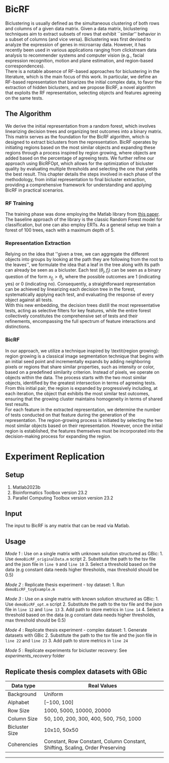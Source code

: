 # BicRF

Biclustering is usually defined as the simultaneous clustering of both rows and columns of a given data matrix. Given a data matrix, biclustering techniques aim to extract subsets of rows that exhibit ``similar'' behavior in a subset of columns (and vice versa). Biclustering was first devised to analyze the expression of genes in microarray data. However, it has recently been used in various applications ranging from clickstream data analysis to recommender systems and computer vision (e.g., facial expression recognition, motion and plane estimation, and region-based correspondences).\
There is a notable absence of RF-based approaches for biclustering in the literature, which is the main focus of this work. In particular, we define an RF-based representation that binarizes the initial complex data, to favor the extraction of hidden biclusters, and we propose BicRF, a novel algorithm that exploits the RF representation, selecting objects and features agreeing on the same tests.


## The Algorithm
We derive the initial representation from a random forest, which involves linearizing decision trees and organizing test outcomes into a binary matrix. This matrix serves as the foundation for the BicRF algorithm, which is designed to extract biclusters from the representation. BicRF operates by initiating regions based on the most similar objects and expanding these regions through a process inspired by region growing, where objects are added based on the percentage of agreeing tests. We further refine our approach using BicRFOpt, which allows for the optimization of bicluster quality by evaluating multiple thresholds and selecting the one that yields the best result. This chapter details the steps involved in each phase of the methodology, from initial representation to final bicluster extraction, providing a comprehensive framework for understanding and applying BicRF in practical scenarios.


### RF Training
The training phase was done employing the Matlab library from [this paper]([http://example.com](https://profs.scienze.univr.it/~bicego/papers/2020_ICPR_On_learning_Random.pdf)). The baseline approach of the library is the classic Random Forest model for classification, but one can also employ ERTs. As a general setup we train a forest of 100 trees, each with a maximum depth of 5. 

### Representation Extraction
Relying on the idea that ''given a tree, we can aggregate the different objects into groups by looking at the path they are following from the root to the leaves'', we formulate the idea that a leaf in the tree along with its path can already be seen as a bicluster. Each test $(\theta_j, f_j)$ can be seen as a binary question of the form $x_{f_j} > \theta_j$, where the possible outcomes are 1 (indicating yes) or 0 (indicating no). Consequently, a straightforward representation can be achieved by linearizing each decision tree in the forest, systematically applying each test, and evaluating the response of every object against all tests.\
With this new embedding, the decision trees distill the most representative tests, acting as selective filters for key features, while the entire forest collectively constitutes the comprehensive set of tests and their refinements, encompassing the full spectrum of feature interactions and distinctions.

### BicRF
 In our approach, we utilize a technique inspired by \textit{region growing}: region growing is a classical image segmentation technique that begins with an initial seed point and incrementally expands by adding neighboring pixels or regions that share similar properties, such as intensity or color, based on a predefined similarity criterion. Instead of pixels, we operate on objects within the data. The process starts with the two most similar objects, identified by the greatest intersection in terms of agreeing tests. From this initial pair, the region is expanded by progressively including, at each iteration, the object that exhibits the most similar test outcomes, ensuring that the growing cluster maintains homogeneity in terms of shared test results.\
For each feature in the extracted representation, we determine the number of tests conducted on that feature during the generation of the representation. The region-growing process is initiated by selecting the two most similar objects based on their representation. However, once the initial region is established, the features themselves must be incorporated into the decision-making process for expanding the region.

# Experiment Replication

**Setup**
-------------------------------------------
1. Matlab2023b
2. Bioinformatics Toolbox version 23.2
3. Parallel Computing Toolbox version version 23.2


**Input**
-------------------------------------------
The input to BicRF is any matrix that can be read via Matlab.


**Usage**
-------------------------------------------
_Mode 1_ : Use on a single matrix with unknown solution structured as GBic: 
    1. Use `demoBicRF_originalData.m` script
    2. Substitute the path to the tsv file and the json file in `line 9` and `line 10`
    3. Select a threshold based on the data (e.g constant data needs higher thresholds, max threshold should be 0.5)

_Mode 2_ : Replicate thesis experiment - toy dataset:
    1. Run `demoBicRF_toyExample.m`

_Mode 3_ : Use on a single matrix with known solution structured as GBic: 
    1. Use `demoBicRF_opt.m` script
    2. Substitute the path to the tsv file and the json file in `line 12` and `line 13`
    3. Add path to store metrics in `line 14`
    4. Select a threshold based on the data (e.g constant data needs higher thresholds, max threshold should be 0.5)

_Mode 4_ : Replicate thesis experiment - complex dataset:
    1. Generate datasets with GBic
    2. Substitute the path to the tsv file and the json file in `line 22` and `line 23`
    3. Add path to store metrics in `line 24`

_Mode 5_ : Replicate experiments for bicluster recovery:
    See _experiments_recovery_ folder
   
**Replicate thesis complex datasets with GBic**
-------------------------------------------

| Data type      | Real Values                                                                  |
|----------------|------------------------------------------------------------------------------|
| Background     | Uniform                                                                      |
| Alphabet       | [−100, 100]                                                                  |
| Row Size       | 1000, 5000, 10000, 20000                                                     |
| Column Size    | 50, 100, 200, 300, 400, 500, 750, 1000                                       |
| Bicluster Size | 10x10, 50x50                                                                 |
| Coherencies    | Constant, Row Constant, Column Constant, Shifting, Scaling, Order Preserving |
-------------------------------------------
